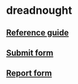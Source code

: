 # dreadnought
<head>
<style type="text/css">

body {
	@font-face{
		font-family:DejaVu Sans;
		src:url(https://arisment.net/font/DejaVuSansMono_0.ttf);
	}
    background: none; 
    background-size: cover;
    font-family: "DejaVu Sans";
    font-size: 1.25rem;
    line-height: 1.5;
}

</style>
</head>

<body>
<h2><a href="https://arisment.net/dreadnought/source/instrument/A Basic guide to Harvard Referencing.pdf">Reference guide</a></h2>
<h2><a href="https://arisment.net/dreadnought/source/instrument/EBU5402 Group Process Form.doc">Submit form</a></h2>
<h2><a href="https://arisment.net/dreadnought/source/instrument/EBU5402_Coursework_Report Template.doc">Report form</a></h2>

</body>